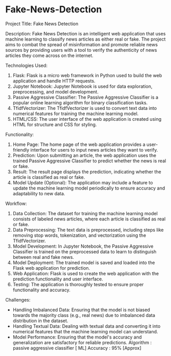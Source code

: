 # Fake-News-Detection

Project Title: Fake News Detection

Description:
Fake News Detection is an intelligent web application that uses machine learning to classify news articles as either real or fake. The project aims to combat the spread of misinformation and promote reliable news sources by providing users with a tool to verify the authenticity of news articles they come across on the internet.

Technologies Used:
1. Flask: Flask is a micro web framework in Python used to build the web application and handle HTTP requests.
2. Jupyter Notebook: Jupyter Notebook is used for data exploration, preprocessing, and model development.
3. Passive Aggressive Classifier: The Passive Aggressive Classifier is a popular online learning algorithm for binary classification tasks.
4. TfidfVectorizer: The TfidfVectorizer is used to convert text data into numerical features for training the machine learning model.
5. HTML/CSS: The user interface of the web application is created using HTML for structure and CSS for styling.

Functionality:
1. Home Page: The home page of the web application provides a user-friendly interface for users to input news articles they want to verify.
2. Prediction: Upon submitting an article, the web application uses the trained Passive Aggressive Classifier to predict whether the news is real or fake.
3. Result: The result page displays the prediction, indicating whether the article is classified as real or fake.
4. Model Update (Optional): The application may include a feature to update the machine learning model periodically to ensure accuracy and adaptability to new data.

Workflow:
1. Data Collection: The dataset for training the machine learning model consists of labeled news articles, where each article is classified as real or fake.
2. Data Preprocessing: The text data is preprocessed, including steps like removing stop words, tokenization, and vectorization using the TfidfVectorizer.
3. Model Development: In Jupyter Notebook, the Passive Aggressive Classifier is trained on the preprocessed data to learn to distinguish between real and fake news.
4. Model Deployment: The trained model is saved and loaded into the Flask web application for prediction.
5. Web Application: Flask is used to create the web application with the prediction functionality and user interface.
6. Testing: The application is thoroughly tested to ensure proper functionality and accuracy.

Challenges:
- Handling Imbalanced Data: Ensuring that the model is not biased towards the majority class (e.g., real news) due to imbalanced data distribution in the dataset.
- Handling Textual Data: Dealing with textual data and converting it into numerical features that the machine learning model can understand.
- Model Performance: Ensuring that the model's accuracy and generalization are satisfactory for reliable predictions.
Algorithm : passive aggressive classifier [ ML]
Accuracy : 95% [Approx]
